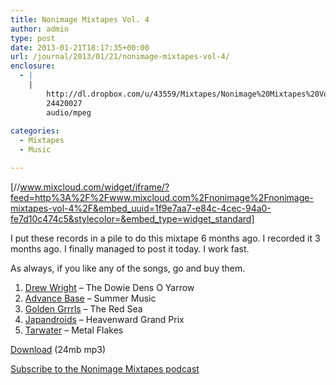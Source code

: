 ```yaml
---
title: Nonimage Mixtapes Vol. 4
author: admin
type: post
date: 2013-01-21T18:17:35+00:00
url: /journal/2013/01/21/nonimage-mixtapes-vol-4/
enclosure:
  - |
    |
        http://dl.dropbox.com/u/43559/Mixtapes/Nonimage%20Mixtapes%20Vol%204.mp3
        24420027
        audio/mpeg
        
categories:
  - Mixtapes
  - Music

---
```

[//www.mixcloud.com/widget/iframe/?feed=http%3A%2F%2Fwww.mixcloud.com%2Fnonimage%2Fnonimage-mixtapes-vol-4%2F&embed_uuid=1f9e7aa7-e84c-4cec-94a0-fe7d10c474c5&stylecolor=&embed_type=widget_standard]

I put these records in a pile to do this mixtape 6 months ago. I recorded it 3 months ago. I finally managed to post it today. I work fast.

As always, if you like any of the songs, go and buy them.

  1. [Drew Wright][1] &#8211; The Dowie Dens O Yarrow
  2. [Advance Base][2] &#8211; Summer Music
  3. [Golden Grrrls][3] &#8211; The Red Sea
  4. [Japandroids][4] &#8211; Heavenward Grand Prix
  5. [Tarwater][5] &#8211; Metal Flakes

[Download][6] (24mb mp3)

[Subscribe to the Nonimage Mixtapes podcast][7]

 [1]: http://www.iamwoundedknee.com/ "Drew Wright aka Wounded Knee"
 [2]: http://www.advancebasemusic.com/ "Advance Base"
 [3]: http://goldengrrrls.tumblr.com/ "Golden Grrrls"
 [4]: http://japandroids.com/ "Japandroids"
 [5]: http://www.tarwater.de/ "Tarwater"
 [6]: http://dl.dropbox.com/u/43559/Mixtapes/Nonimage%20Mixtapes%20Vol%204.mp3 "Nonimage Mixtapes Vol. 4 download"
 [7]: http://feeds.feedburner.com/nonimage-mixtapes "Nonimage Mixtape podcast feed"